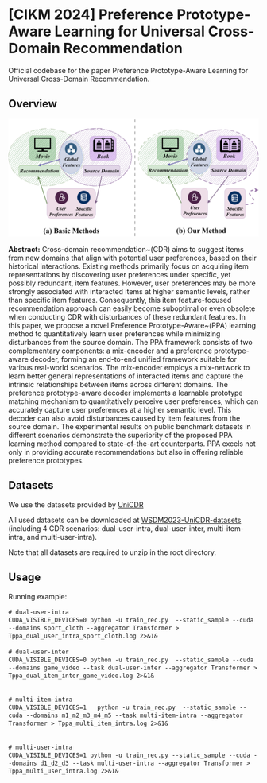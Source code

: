 # [CIKM 2024] Preference Prototype-Aware Learning for Universal Cross-Domain Recommendation



Official codebase for the paper Preference Prototype-Aware Learning for Universal Cross-Domain Recommendation.



## Overview

![overview](https://github.com/Canyizl/PPA-for-CDR/blob/main/fig/introfig.png)

**Abstract:** Cross-domain recommendation~(CDR) aims to suggest items from new domains that align with potential user preferences, based on their historical interactions. Existing methods primarily focus on acquiring item representations by discovering user preferences under specific, yet possibly redundant, item features. However, user preferences may be more strongly associated with interacted items at higher semantic levels, rather than specific item features. Consequently, this item feature-focused recommendation approach can easily become suboptimal or even obsolete when conducting CDR with disturbances of these redundant features. In this paper, we propose a novel Preference Prototype-Aware~(PPA) learning method to quantitatively learn user preferences while minimizing disturbances from the source domain. The PPA framework consists of two complementary components: a mix-encoder and a preference prototype-aware decoder, forming an end-to-end unified framework suitable for various real-world scenarios. The mix-encoder employs a mix-network to learn better general representations of interacted items and capture the intrinsic relationships between items across different domains. The preference prototype-aware decoder implements a learnable prototype matching mechanism to quantitatively perceive user preferences, which can accurately capture user preferences at a higher semantic level. This decoder can also avoid disturbances caused by item features from the source domain. The experimental results on public benchmark datasets in different scenarios demonstrate the superiority of the proposed PPA learning method compared to state-of-the-art counterparts. PPA excels not only in providing accurate recommendations but also in offering reliable preference prototypes.



## Datasets

We use the datasets provided by [UniCDR](https://github.com/cjx96/UniCDR)

All used datasets can be downloaded at [WSDM2023-UniCDR-datasets](https://drive.google.com/drive/folders/1DCYiFU6GCVj681GKYUY2d_BJFln1-8gL?usp=share_link) (including 4 CDR scenarios: dual-user-intra, dual-user-inter, multi-item-intra, and multi-user-intra).

Note that all datasets are required to unzip in the root directory.



## Usage

Running example:

```shell
# dual-user-intra
CUDA_VISIBLE_DEVICES=0 python -u train_rec.py  --static_sample --cuda --domains sport_cloth --aggregator Transformer > Tppa_dual_user_intra_sport_cloth.log 2>&1&

# dual-user-inter
CUDA_VISIBLE_DEVICES=0 python -u train_rec.py  --static_sample --cuda --domains game_video --task dual-user-inter --aggregator Transformer > Tppa_dual_item_inter_game_video.log 2>&1&


# multi-item-intra
CUDA_VISIBLE_DEVICES=1   python -u train_rec.py  --static_sample --cuda --domains m1_m2_m3_m4_m5 --task multi-item-intra --aggregator Transformer > Tppa_multi_item_intra.log 2>&1&


# multi-user-intra
CUDA_VISIBLE_DEVICES=1 python -u train_rec.py --static_sample --cuda --domains d1_d2_d3 --task multi-user-intra --aggregator Transformer > Tppa_multi_user_intra.log 2>&1&
```
